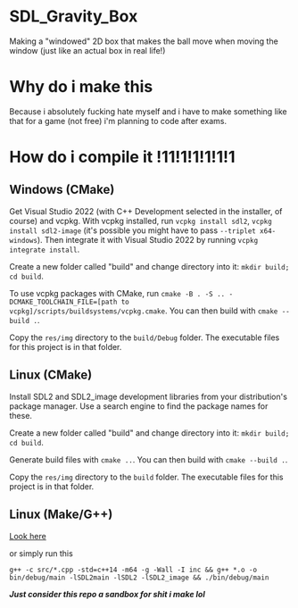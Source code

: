 # SDL_Gravity_Box
Making a "windowed" 2D box that makes the ball move when moving the window (just like an actual box in real life!)

# Why do i make this
Because i absolutely fucking hate myself and i have to make something like that for a game (not free) i'm planning to code after exams.

# How do i compile it !11!1!1!1!1!1

## Windows (CMake)

Get Visual Studio 2022 (with C++ Development selected in the installer, of course) and vcpkg. With vcpkg installed, run ``vcpkg install sdl2``, ``vcpkg install sdl2-image`` (it's possible you might have to pass ``--triplet x64-windows``). Then integrate it with Visual Studio 2022 by running ``vcpkg integrate install``. 

Create a new folder called "build" and change directory into it: ``mkdir build; cd build``. 

To use vcpkg packages with CMake, run ``cmake -B . -S .. -DCMAKE_TOOLCHAIN_FILE=[path to vcpkg]/scripts/buildsystems/vcpkg.cmake``. You can then build with ``cmake --build .``.

Copy the ``res/img`` directory to the ``build/Debug`` folder. The executable files for this project is in that folder.

## Linux (CMake)

Install SDL2 and SDL2_image development libraries from your distribution's package manager. Use a search engine to find the package names for these.

Create a new folder called "build" and change directory into it: ``mkdir build; cd build``.

Generate build files with ``cmake ..``. You can then build with ``cmake --build .``. 

Copy the ``res/img`` directory to the ``build`` folder. The executable files for this project is in that folder.

## Linux (Make/G++)

[Look here](https://lazyfoo.net/tutorials/SDL/01_hello_SDL/index.php)

or simply run this

``` g++ -c src/*.cpp -std=c++14 -m64 -g -Wall -I inc && g++ *.o -o bin/debug/main -lSDL2main -lSDL2 -lSDL2_image && ./bin/debug/main ```


_**Just consider this repo a sandbox for shit i make lol**_

